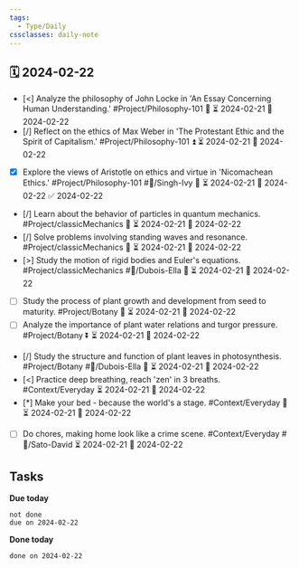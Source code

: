 ```yaml
---
tags:
  - Type/Daily
cssclasses: daily-note
---
```


## 🗓️ 2024-02-22

- [<] Analyze the philosophy of John Locke in 'An Essay Concerning Human Understanding.' #Project/Philosophy-101 🔼 ⏳ 2024-02-21 📅 2024-02-22
- [/] Reflect on the ethics of Max Weber in 'The Protestant Ethic and the Spirit of Capitalism.' #Project/Philosophy-101 ⏫ ⏳ 2024-02-21 📅 2024-02-22
- [x] Explore the views of Aristotle on ethics and virtue in 'Nicomachean Ethics.' #Project/Philosophy-101 #👤/Singh-Ivy 🔺 ⏳ 2024-02-21 📅 2024-02-22 ✅ 2024-02-22
- [/] Learn about the behavior of particles in quantum mechanics. #Project/classicMechanics 🔼 ⏳ 2024-02-21 📅 2024-02-22
- [/] Solve problems involving standing waves and resonance. #Project/classicMechanics 🔺 ⏳ 2024-02-21 📅 2024-02-22
- [>] Study the motion of rigid bodies and Euler's equations. #Project/classicMechanics #👤/Dubois-Ella 🔼 ⏳ 2024-02-21 📅 2024-02-22
- [ ] Study the process of plant growth and development from seed to maturity. #Project/Botany 🔺 ⏳ 2024-02-21 📅 2024-02-22
- [ ] Analyze the importance of plant water relations and turgor pressure. #Project/Botany ⏬ ⏳ 2024-02-21 📅 2024-02-22
- [/] Study the structure and function of plant leaves in photosynthesis. #Project/Botany #👤/Dubois-Ella 🔼 ⏳ 2024-02-21 📅 2024-02-22
- [<] Practice deep breathing, reach 'zen' in 3 breaths. #Context/Everyday ⏳ 2024-02-21 📅 2024-02-22
- [*] Make your bed - because the world's a stage. #Context/Everyday 🔽 ⏳ 2024-02-21 📅 2024-02-22
- [ ] Do chores, making home look like a crime scene. #Context/Everyday #👤/Sato-David ⏳ 2024-02-21 📅 2024-02-22

## Tasks

**Due today**

```tasks
not done
due on 2024-02-22
```

**Done today**

```tasks
done on 2024-02-22
```
            
